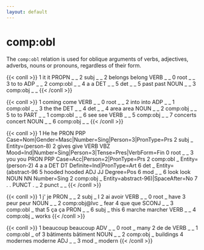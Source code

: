 ```yaml
---
layout: default
---
```


# **comp:obl**
The `comp:obl` relation is used for oblique arguments of verbs, adjectives, adverbs, nouns or pronouns, regardless of their form.

{{< conll >}}
1	it	it	PROPN	_	_	2	subj	_	_
2	belongs	belong	VERB	_	_	0	root	_	_
3	to	to	ADP	_	_	2	comp:obl	_	_
4	a	a	DET	_	_	5	det	_	_
5	past	past	NOUN	_	_	3	comp:obj	_	_
{{< /conll >}}

{{< conll >}}
1	coming	come	VERB	_	_	0	root	_	_
2	into	into	ADP	_	_	1	comp:obl	_	_
3	the	the	DET	_	_	4	det	_	_
4	area	area	NOUN	_	_	2	comp:obj	_	_
5	to	to	PART	_	_	1	comp:obl	_	_
6	see	see	VERB	_	_	5	comp:obj	_	_
7	concerts	concert	NOUN	_	_	6	comp:obj	_	_
{{< /conll >}}

{{< conll >}}
1	He	he	PRON	PRP	Case=Nom|Gender=Masc|Number=Sing|Person=3|PronType=Prs	2	subj	_	Entity=(person-8)
2	gives	give	VERB	VBZ	Mood=Ind|Number=Sing|Person=3|Tense=Pres|VerbForm=Fin	0	root	_	_
3	you	you	PRON	PRP	Case=Acc|Person=2|PronType=Prs	2	comp:obl	_	Entity=(person-2)
4	a	a	DET	DT	Definite=Ind|PronType=Art	6	det	_	Entity=(abstract-96
5	hooded	hooded	ADJ	JJ	Degree=Pos	6	mod	_	_
6	look	look	NOUN	NN	Number=Sing	2	comp:obj	_	Entity=abstract-96)|SpaceAfter=No
7	.	.	PUNCT	.	_	2	punct	_	_
{{< /conll >}}

{{< conll >}}
1	j'	je	PRON	_	_	2	subj	_	I
2	ai	avoir	VERB	_	_	0	root	_	have
3	peur	peur	NOUN	_	_	2	comp:obj@lvc	_	fear
4	que	que	SCONJ	_	_	3	comp:obl	_	that
5	ça	ça	PRON	_	_	6	subj	_	this
6	marche	marcher	VERB	_	_	4	comp:obj	_	works
{{< /conll >}}

{{< conll >}}
1	beaucoup	beaucoup	ADV	_	_	0	root	_	many
2	de	de	VERB	_	_	1	comp:obl	_	of
3	bâtiments	bâtiment	NOUN	_	_	2	comp:obj	_	buildings
4	modernes	moderne	ADJ	_	_	3	mod	_	modern
{{< /conll >}}
